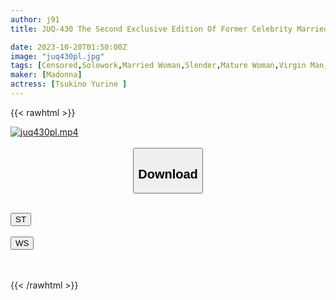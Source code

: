 ```yaml
---
author: j91
title: JUQ-430 The Second Exclusive Edition Of Former Celebrity Married Woman Madonna! ! First Drama Work! ! After The Graduation Ceremony...a Gift From Your Mother-in-law To You Now That You're An Adult. Yurine Tsukino

date: 2023-10-20T01:50:00Z
image: "juq430pl.jpg"
tags: [Censored,Solowork,Married Woman,Slender,Mature Woman,Virgin Man,Stepmother	]
maker: [Madonna]
actress: [Tsukino Yurine ]
---
```



{{< rawhtml >}}

<div class="video" data-videoid="vB4OMRrZGDI46rb">
    <a href="javascript:;">
        <img src="https://my.j91.asia/posts/juq430pl/juq430pl.jpg" width="WIDTH" height="HEIGHT" alt="juq430pl.mp4" loading="lazy">
    </a>
</div>

<script type="text/javascript" src="https://j91.asia/asset/on-demand-st.js"></script>

<br>
  <link rel="stylesheet" href="https://j91.asia/asset/bs5.css">
  
  <center>
  <button class="btn btn-primary" type="button" data-bs-toggle="collapse" data-bs-target=".multi-collapse" aria-expanded="false" aria-controls="multiCollapseExample1 multiCollapseExample2"><h2>Download</h2></button></center>
</p>
<div class="row">
  <div class="col">
    <div class="collapse multi-collapse" id="multiCollapseExample1">
      <div class="card card-body">
	      	      <br>
<div class="buttons">  
<a href="https://streamtape.to/v/vB4OMRrZGDI46rb"><button class="btn-hover color-3"><i class="fa fa-download"></i> ST</button></a></div>
    </div>
  </div>
</div>
  <div class="col">
    <div class="collapse multi-collapse" id="multiCollapseExample2">
      <div class="card card-body">
	      <br>
<div class="buttons">
    <a href="https://wolfstream.tv/8gvu0tyx3p54"><button class="btn-hover color-9"><i class="fa fa-download"></i> WS</button></a></div>
<br><br>
      </div>
    </div>
  </div>
</div>

{{< /rawhtml >}}
